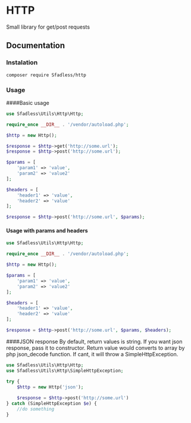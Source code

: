 # HTTP

Small library for get/post requests

## Documentation
### Instalation
```
composer require Sfadless/http
```
### Usage

####Basic usage
```php
use Sfadless\Utils\Http\Http;

require_once __DIR__ . '/vendor/autoload.php';

$http = new Http();

$response = $http->get('http://some.url');
$response = $http->post('http://some.url');

$params = [
    'param1' => 'value',
    'param2' => 'value2'
];

$headers = [
    'header1' => 'value',
    'header2' => 'value'
];

$response = $http->post('http://some.url', $params);

```
#### Usage with params and headers
```php
use Sfadless\Utils\Http\Http;

require_once __DIR__ . '/vendor/autoload.php';

$http = new Http();

$params = [
    'param1' => 'value',
    'param2' => 'value2'
];

$headers = [
    'header1' => 'value',
    'header2' => 'value'
];

$response = $http->post('http://some.url', $params, $headers);
```

####JSON response
By default, return values is string. If you want json response, pass it to constructor.
Return value would converts to array by php json_decode function. If cant, it will throw a SimpleHttpException.
```php
use Sfadless\Utils\Http\Http;
use Sfadless\Utils\Http\SimpleHttpException;

try {
    $http = new Http('json');
    
    $response = $http->post('http://some.url')
} catch (SimpleHttpException $e) {
    //do something    
}
```